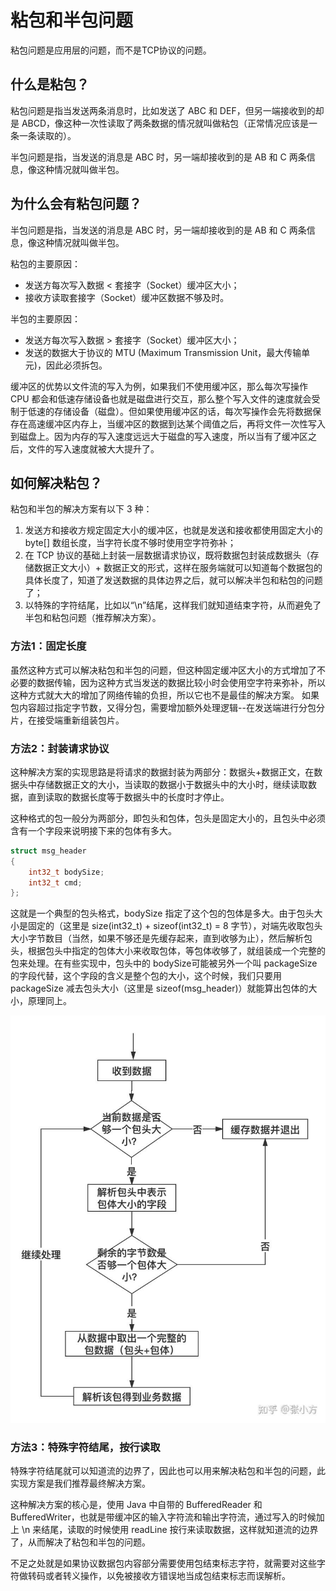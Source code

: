 # 粘包和半包问题

粘包问题是应用层的问题，而不是TCP协议的问题。

## 什么是粘包？

粘包问题是指当发送两条消息时，比如发送了 ABC 和 DEF，但另一端接收到的却是 ABCD，像这种一次性读取了两条数据的情况就叫做粘包（正常情况应该是一条一条读取的）。

半包问题是指，当发送的消息是 ABC 时，另一端却接收到的是 AB 和 C 两条信息，像这种情况就叫做半包。

## 为什么会有粘包问题？

半包问题是指，当发送的消息是 ABC 时，另一端却接收到的是 AB 和 C 两条信息，像这种情况就叫做半包。

粘包的主要原因：
+ 发送方每次写入数据 < 套接字（Socket）缓冲区大小；
+ 接收方读取套接字（Socket）缓冲区数据不够及时。

半包的主要原因：
+ 发送方每次写入数据 > 套接字（Socket）缓冲区大小；
+ 发送的数据大于协议的 MTU (Maximum Transmission Unit，最大传输单元)，因此必须拆包。

缓冲区的优势以文件流的写入为例，如果我们不使用缓冲区，那么每次写操作 CPU 都会和低速存储设备也就是磁盘进行交互，那么整个写入文件的速度就会受制于低速的存储设备（磁盘）。但如果使用缓冲区的话，每次写操作会先将数据保存在高速缓冲区内存上，当缓冲区的数据到达某个阈值之后，再将文件一次性写入到磁盘上。因为内存的写入速度远远大于磁盘的写入速度，所以当有了缓冲区之后，文件的写入速度就被大大提升了。

## 如何解决粘包？

粘包和半包的解决方案有以下 3 种：

1. 发送方和接收方规定固定大小的缓冲区，也就是发送和接收都使用固定大小的 byte[] 数组长度，当字符长度不够时使用空字符弥补；
2. 在 TCP 协议的基础上封装一层数据请求协议，既将数据包封装成数据头（存储数据正文大小）+ 数据正文的形式，这样在服务端就可以知道每个数据包的具体长度了，知道了发送数据的具体边界之后，就可以解决半包和粘包的问题了；
3. 以特殊的字符结尾，比如以“\n”结尾，这样我们就知道结束字符，从而避免了半包和粘包问题（推荐解决方案）。


### 方法1：固定长度
虽然这种方式可以解决粘包和半包的问题，但这种固定缓冲区大小的方式增加了不必要的数据传输，因为这种方式当发送的数据比较小时会使用空字符来弥补，所以这种方式就大大的增加了网络传输的负担，所以它也不是最佳的解决方案。
如果包内容超过指定字节数，又得分包，需要增加额外处理逻辑--在发送端进行分包分片，在接受端重新组装包片。


### 方法2：封装请求协议
这种解决方案的实现思路是将请求的数据封装为两部分：数据头+数据正文，在数据头中存储数据正文的大小，当读取的数据小于数据头中的大小时，继续读取数据，直到读取的数据长度等于数据头中的长度时才停止。

这种格式的包一般分为两部分，即包头和包体，包头是固定大小的，且包头中必须含有一个字段来说明接下来的包体有多大。
```cpp
struct msg_header
{
    int32_t bodySize;
    int32_t cmd;
};
```

这就是一个典型的包头格式，bodySize 指定了这个包的包体是多大。由于包头大小是固定的（这里是 size(int32_t) + sizeof(int32_t) = 8 字节），对端先收取包头大小字节数目（当然，如果不够还是先缓存起来，直到收够为止），然后解析包头，根据包头中指定的包体大小来收取包体，等包体收够了，就组装成一个完整的包来处理。在有些实现中，包头中的 bodySize可能被另外一个叫 packageSize 的字段代替，这个字段的含义是整个包的大小，这个时候，我们只要用 packageSize 减去包头大小（这里是 sizeof(msg_header)）就能算出包体的大小，原理同上。

![](./图片/拆包.jpg)






### 方法3：特殊字符结尾，按行读取

特殊字符结尾就可以知道流的边界了，因此也可以用来解决粘包和半包的问题，此实现方案是我们推荐最终解决方案。

这种解决方案的核心是，使用 Java 中自带的 BufferedReader 和 BufferedWriter，也就是带缓冲区的输入字符流和输出字符流，通过写入的时候加上 \n 来结尾，读取的时候使用 readLine 按行来读取数据，这样就知道流的边界了，从而解决了粘包和半包的问题。

不足之处就是如果协议数据包内容部分需要使用包结束标志字符，就需要对这些字符做转码或者转义操作，以免被接收方错误地当成包结束标志而误解析。





